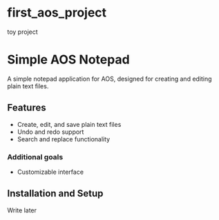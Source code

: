 # first_aos_project
toy project

# Simple AOS Notepad

A simple notepad application for AOS, designed for creating and editing plain text files.


## Features

- Create, edit, and save plain text files
- Undo and redo support
- Search and replace functionality

### Additional goals 
- Customizable interface


## Installation and Setup

Write later